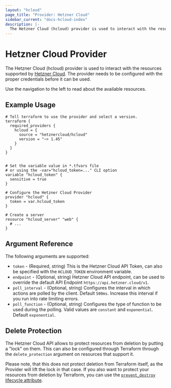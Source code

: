 ```yaml
---
layout: "hcloud"
page_title: "Provider: Hetzner Cloud"
sidebar_current: "docs-hcloud-index"
description: |-
  The Hetzner Cloud (hcloud) provider is used to interact with the resources supported by Hetzner Cloud.
---
```


# Hetzner Cloud Provider

The Hetzner Cloud (hcloud) provider is used to interact with the resources supported by [Hetzner Cloud](https://www.hetzner.com/cloud). The provider needs to be configured with the proper credentials before it can be used.

Use the navigation to the left to read about the available resources.

## Example Usage

```hcl
# Tell terraform to use the provider and select a version.
terraform {
  required_providers {
    hcloud = {
      source = "hetznercloud/hcloud"
      version = "~> 1.45"
    }
  }
}


# Set the variable value in *.tfvars file
# or using the -var="hcloud_token=..." CLI option
variable "hcloud_token" {
  sensitive = true
}

# Configure the Hetzner Cloud Provider
provider "hcloud" {
  token = var.hcloud_token
}

# Create a server
resource "hcloud_server" "web" {
  # ...
}
```

## Argument Reference

The following arguments are supported:

- `token` - (Required, string) This is the Hetzner Cloud API Token, can also be specified with the `HCLOUD_TOKEN` environment variable.
- `endpoint` - (Optional, string) Hetzner Cloud API endpoint, can be used to override the default API Endpoint `https://api.hetzner.cloud/v1`.
- `poll_interval` - (Optional, string) Configures the interval in which actions are polled by the client. Default `500ms`. Increase this interval if you run into rate limiting errors.
- `poll_function` - (Optional, string) Configures the type of function to be used during the polling. Valid values are `constant` and `exponential`. Default `exponential`.

## Delete Protection

The Hetzner Cloud API allows to protect resources from deletion by putting a "lock" on them.
This can also be configured through Terraform through the `delete_protection` argument on resources that support it.

Please note, that this does not protect deletion from Terraform itself, as the Provider will lift the lock in that case.
If you also want to protect your resources from deletion by Terraform, you can use the [`prevent_destroy` lifecycle attribute](https://developer.hashicorp.com/terraform/tutorials/state/resource-lifecycle#prevent-resource-deletion).
